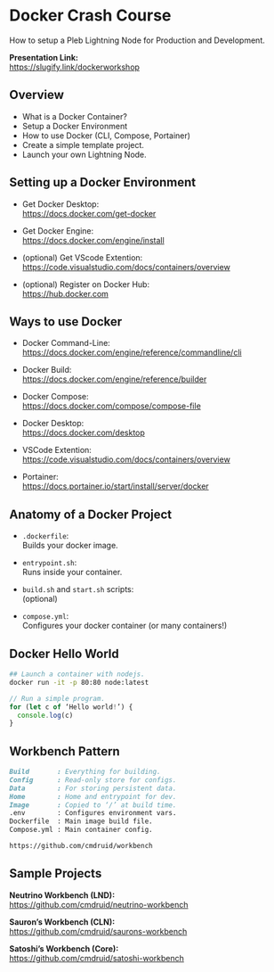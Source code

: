

# Docker Crash Course

How to setup a Pleb Lightning Node for Production and Development.

**Presentation Link:**  
https://slugify.link/dockerworkshop  


## Overview

- What is a Docker Container?
- Setup a Docker Environment
- How to use Docker (CLI, Compose, Portainer)
- Create a simple template project.
- Launch your own Lightning Node.

## Setting up a Docker Environment

- Get Docker Desktop:  
  https://docs.docker.com/get-docker  

- Get Docker Engine:  
  https://docs.docker.com/engine/install  

- (optional) Get VScode Extention:  
  https://code.visualstudio.com/docs/containers/overview  

- (optional) Register on Docker Hub:  
  https://hub.docker.com  

## Ways to use Docker

- Docker Command-Line:  
  https://docs.docker.com/engine/reference/commandline/cli  

- Docker Build:  
  https://docs.docker.com/engine/reference/builder  

- Docker Compose:  
  https://docs.docker.com/compose/compose-file  

- Docker Desktop:  
  https://docs.docker.com/desktop  

- VSCode Extention:  
  https://code.visualstudio.com/docs/containers/overview  

- Portainer:  
  https://docs.portainer.io/start/install/server/docker  

## Anatomy of a Docker Project

* `.dockerfile`:  
  Builds your docker image.

* `entrypoint.sh`:  
  Runs inside your container.  

* `build.sh` and `start.sh` scripts:  
  (optional)  

* `compose.yml`:  
  Configures your docker container (or many containers!)

## Docker Hello World
```sh
## Launch a container with nodejs.
docker run -it -p 80:80 node:latest
```
```js
// Run a simple program.
for (let c of ‘Hello world!’) { 
  console.log(c)
}
```

## Workbench Pattern
```md
Build       : Everything for building.
Config      : Read-only store for configs.
Data        : For storing persistent data.
Home        : Home and entrypoint for dev.
Image       : Copied to ‘/’ at build time. 
.env        : Configures environment vars.
Dockerfile  : Main image build file.
Compose.yml : Main container config.

https://github.com/cmdruid/workbench
```

## Sample Projects

**Neutrino Workbench (LND):**  
https://github.com/cmdruid/neutrino-workbench  

**Sauron’s Workbench (CLN):**  
https://github.com/cmdruid/saurons-workbench  

**Satoshi’s Workbench (Core):**  
https://github.com/cmdruid/satoshi-workbench  

